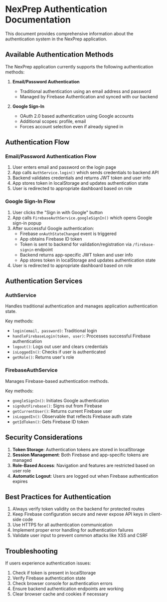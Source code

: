 # NexPrep Authentication Documentation

This document provides comprehensive information about the authentication system in the NexPrep application.

## Available Authentication Methods

The NexPrep application currently supports the following authentication methods:

1. **Email/Password Authentication**
   - Traditional authentication using an email address and password
   - Managed by Firebase Authentication and synced with our backend

2. **Google Sign-In**
   - OAuth 2.0 based authentication using Google accounts
   - Additional scopes: profile, email
   - Forces account selection even if already signed in

## Authentication Flow

### Email/Password Authentication Flow

1. User enters email and password on the login page
2. App calls `AuthService.login()` which sends credentials to backend API
3. Backend validates credentials and returns JWT token and user info
4. App stores token in localStorage and updates authentication state
5. User is redirected to appropriate dashboard based on role

### Google Sign-In Flow

1. User clicks the "Sign in with Google" button
2. App calls `FirebaseAuthService.googleSignIn()` which opens Google sign-in popup
3. After successful Google authentication:
   - Firebase `onAuthStateChanged` event is triggered
   - App obtains Firebase ID token
   - Token is sent to backend for validation/registration via `/firebase-signin` endpoint
   - Backend returns app-specific JWT token and user info
   - App stores token in localStorage and updates authentication state
4. User is redirected to appropriate dashboard based on role

## Authentication Services

### AuthService

Handles traditional authentication and manages application authentication state.

Key methods:
- `login(email, password)`: Traditional login
- `handleFirebaseLogin(token, user)`: Processes successful Firebase authentication
- `logout()`: Logs out user and clears credentials
- `isLoggedIn()`: Checks if user is authenticated
- `getRole()`: Returns user's role

### FirebaseAuthService

Manages Firebase-based authentication methods.

Key methods:
- `googleSignIn()`: Initiates Google authentication
- `signOutFirebase()`: Signs out from Firebase
- `getCurrentUser()`: Returns current Firebase user
- `isLoggedIn()`: Observable that reflects Firebase auth state
- `getIdToken()`: Gets Firebase ID token

## Security Considerations

1. **Token Storage**: Authentication tokens are stored in localStorage
2. **Session Management**: Both Firebase and app-specific tokens are managed
3. **Role-Based Access**: Navigation and features are restricted based on user role
4. **Automatic Logout**: Users are logged out when Firebase authentication expires

## Best Practices for Authentication

1. Always verify token validity on the backend for protected routes
2. Keep Firebase configuration secure and never expose API keys in client-side code
3. Use HTTPS for all authentication communication
4. Implement proper error handling for authentication failures
5. Validate user input to prevent common attacks like XSS and CSRF

## Troubleshooting

If users experience authentication issues:

1. Check if token is present in localStorage
2. Verify Firebase authentication state
3. Check browser console for authentication errors
4. Ensure backend authentication endpoints are working
5. Clear browser cache and cookies if necessary
